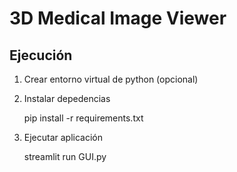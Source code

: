 # 3D Medical Image Viewer

## Ejecución

1. Crear entorno virtual de python (opcional)
2. Instalar depedencias

    pip install -r requirements.txt

3. Ejecutar aplicación 

    streamlit run GUI.py
